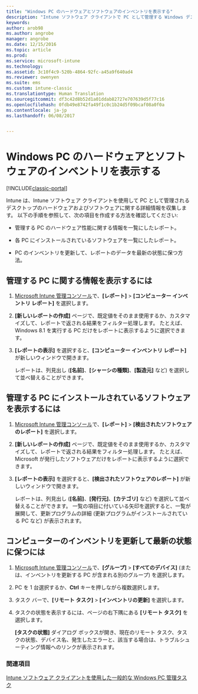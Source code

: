 ```yaml
---
title: "Windows PC のハードウェアとソフトウェアのインベントリを表示する"
description: "Intune ソフトウェア クライアントで PC として管理する Windows デスクトップに関するハードウェアとソフトウェアの情報を表示する方法。"
keywords: 
author: arob98
ms.author: angrobe
manager: angrobe
ms.date: 12/15/2016
ms.topic: article
ms.prod: 
ms.service: microsoft-intune
ms.technology: 
ms.assetid: 3c10f4c9-520b-4864-92fc-a45a9f640ad4
ms.reviewer: owenyen
ms.suite: ems
ms.custom: intune-classic
ms.translationtype: Human Translation
ms.sourcegitcommit: df3c42d8b52d1a01ddab82727e707639d5f77c16
ms.openlocfilehash: 0fdb49e8742fa49f1c0c1b24d5f09bcaf08a0f0a
ms.contentlocale: ja-jp
ms.lasthandoff: 06/08/2017


---
```


# <a name="view-hardware-and-software-inventory-for-windows-pcs"></a>Windows PC のハードウェアとソフトウェアのインベントリを表示する

[!INCLUDE[classic-portal](../includes/classic-portal.md)]

Intune は、Intune ソフトウェア クライアントを使用して PC として管理されるデスクトップのハードウェアおよびソフトウェアに関する詳細情報を収集します。 以下の手順を参照して、次の項目を作成する方法を確認してください:

-   管理する PC のハードウェア性能に関する情報を一覧にしたレポート。

-   各 PC にインストールされているソフトウェアを一覧にしたレポート。

-   PC のインベントリを更新して、レポートのデータを最新の状態に保つ方法。

## <a name="to-display-information-about-pcs-you-manage"></a>管理する PC に関する情報を表示するには

1.  [Microsoft Intune 管理コンソール](https://manage.microsoft.com/)で、**[レポート]** &gt; **[コンピューター インベントリ レポート]** を選択します。

2.  **[新しいレポートの作成]** ページで、既定値をそのまま使用するか、カスタマイズして、レポートで返される結果をフィルター処理します。 たとえば、Windows 8.1 を実行する PC だけをレポートに表示するように選択できます。

3.  **[レポートの表示]** を選択すると、**[コンピューター インベントリ レポート]** が新しいウィンドウで開きます。

    レポートは、列見出し (**[名前]**、**[シャーシの種類]**、**[製造元]** など) を選択して並べ替えることができます。

## <a name="to-display-software-installed-on-pcs-you-manage"></a>管理する PC にインストールされているソフトウェアを表示するには

1.  [Microsoft Intune 管理コンソール](https://manage.microsoft.com/)で、**[レポート]** &gt; **[検出されたソフトウェアのレポート]** を選択します。

2.  **[新しいレポートの作成]** ページで、既定値をそのまま使用するか、カスタマイズして、レポートで返される結果をフィルター処理します。 たとえば、Microsoft が発行したソフトウェアだけをレポートに表示するように選択できます。

3.  **[レポートの表示]** を選択すると、**[検出されたソフトウェアのレポート]** が新しいウィンドウで開きます。

    レポートは、列見出し (**[名前]**、**[発行元]**、**[カテゴリ]** など) を選択して並べ替えることができます。 一覧の項目に付いている矢印を選択すると、一覧が展開して、更新プログラムの詳細 (更新プログラムがインストールされている PC など) が表示されます。

## <a name="to-refresh-computer-inventory-to-ensure-it-is-current"></a>コンピューターのインベントリを更新して最新の状態に保つには

1.  [Microsoft Intune 管理コンソール](https://manage.microsoft.com/)で、**[グループ]** &gt; **[すべてのデバイス]** (または、インベントリを更新する PC が含まれる別のグループ) を選択します。

2.  PC を 1 台選択するか、**Ctrl** キーを押しながら複数選択します。

3.  タスク バーで、**[リモート タスク]** &gt; **[インベントリの更新]** を選択します。

4.  タスクの状態を表示するには、ページの右下隅にある **[リモート タスク]** を選択します。

    **[タスクの状態]** ダイアログ ボックスが開き、現在のリモート タスク、タスクの状態、デバイス名、発生したエラーと、該当する場合は、トラブルシューティング情報へのリンクが表示されます。

### <a name="see-also"></a>関連項目

[Intune ソフトウェア クライアントを使用した一般的な Windows PC 管理タスク](common-windows-pc-management-tasks-with-the-microsoft-intune-computer-client.md)

